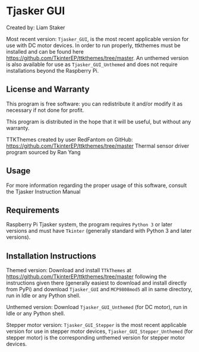 # Tjasker GUI

Created by: Liam Staker

Most recent version: `Tjasker_GUI`, is the most recent applicable version for use with DC motor devices. In order to run properly, ttkthemes must be installed and can be found here <https://github.com/TkinterEP/ttkthemes/tree/master>. An unthemed version is also available for use as `Tjasker_GUI_Unthemed` and does not require installations beyond the Raspberry Pi.

## License and Warranty
This program is free software: you can redistribute it and/or modify
it as necessary if not done for profit.

This program is distributed in the hope that it will be useful,
but without any warranty.

TTKThemes created by user RedFantom on GitHub: <https://github.com/TkinterEP/ttkthemes/tree/master>
Thermal sensor driver program sourced by Ran Yang
## Usage
For more information regarding the proper usage of this software, consult the Tjasker Instruction Manual

## Requirements
Raspberry Pi Tjasker system, the program requires `Python 3` or later versions and must have `Tkinter` (generally standard with Python 3 and later versions).

## Installation Instructions
Themed version: Download and install `TTkThemes` at <https://github.com/TkinterEP/ttkthemes/tree/master> following the instructions given there (generally easiest to download and install directly from PyPi) and download `Tjasker_GUI` and `MCP9808mod5` all in same directory, run in Idle or any Python shell.

Unthemed version: Download `Tjasker_GUI_Unthemed` (for DC motor), run in Idle or any Python shell.

Stepper motor version: `Tjasker_GUI_Stepper` is the most recent applicable version for use in stepper motor devices, `Tjasker_GUI_Stepper_Unthemed` (for stepper motor) is the corresponding unthemed version for stepper motor devices.


